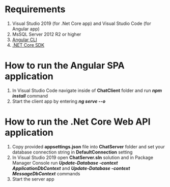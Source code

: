 # Requirements
1. Visual Studio 2019 (for .Net Core app) and Visual Studio Code (for Angular app)
2. MsSQL Server 2012 R2 or higher
3. [Angular CLI](https://github.com/angular/angular-cli)
4. [.NET Core SDK](https://www.microsoft.com/net/download)


# How to run the Angular SPA application
1. In Visual Studio Code navigate inside of **ChatClient** folder and run _**npm install**_ command
2. Start the client app by entering _**ng serve --o**_

# How to run the .Net Core Web API application
1. Copy provided **appsettings.json** file into **ChatServer** folder and set your database connection string in **DefaultConnection** setting
2. In Visual Studio 2019 open **ChatServer.sln** solution and in Package Manager Console run _**Update-Database -context ApplicationDbContext**_ and _**Update-Database -context MessageDbContext**_ commands
3. Start the server app
